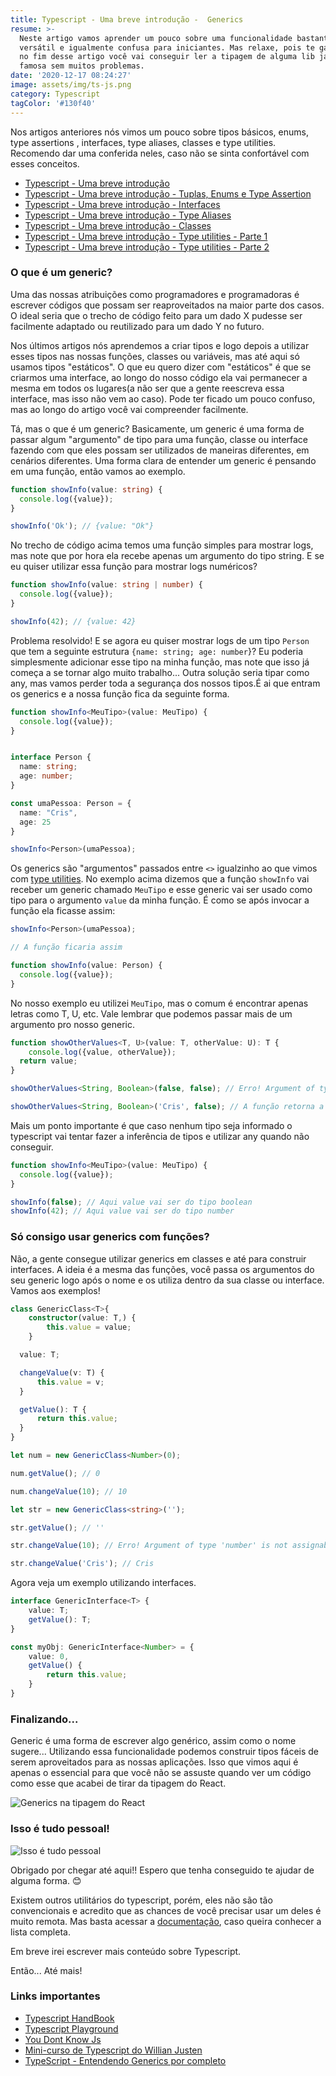 ```yaml
---
title: Typescript - Uma breve introdução -  Generics
resume: >-
  Neste artigo vamos aprender um pouco sobre uma funcionalidade bastante
  versátil e igualmente confusa para iniciantes. Mas relaxe, pois te garanto que
  no fim desse artigo você vai conseguir ler a tipagem de alguma lib javascript
  famosa sem muitos problemas.
date: '2020-12-17 08:24:27'
image: assets/img/ts-js.png
category: Typescript
tagColor: '#130f40'
---
```

Nos artigos anteriores nós vimos um pouco sobre tipos básicos, enums, type assertions , interfaces, type aliases, classes e type utilities. Recomendo dar uma conferida neles, caso não se sinta confortável com esses conceitos.

* [Typescript - Uma breve introdução](https://www.crisgon.dev/typescript-uma-breve-introdu%C3%A7%C3%A3o/)
* [Typescript - Uma breve introdução - Tuplas, Enums e Type Assertion](https://www.crisgon.dev/typescript-uma-breve-introdu%C3%A7%C3%A3o-parte-2/)
* [Typescript - Uma breve introdução - Interfaces](https://www.crisgon.dev/typescript-uma-breve-introdu%C3%A7%C3%A3o-interfaces/)
* [Typescript - Uma breve introdução - Type Aliases](https://www.crisgon.dev/typescript-uma-breve-introdu%C3%A7%C3%A3o-type-aliases/)
* [Typescript - Uma breve introdução - Classes](https://www.crisgon.dev/typescript-uma-breve-introdu%C3%A7%C3%A3o-classes/)
* [Typescript - Uma breve introdução - Type utilities - Parte 1](https://www.crisgon.dev/typescript-uma-breve-introdu%C3%A7%C3%A3o-type-utilities/)
* [Typescript - Uma breve introdução - Type utilities - Parte 2](https://www.crisgon.dev/typescript-uma-breve-introdu%C3%A7%C3%A3o-type-utilities-parte-2/)

### O que é um generic?

Uma das nossas atribuições como programadores e programadoras é escrever códigos que possam ser reaproveitados na maior parte dos casos. O ideal seria que o trecho de código feito para um dado X pudesse ser facilmente adaptado ou reutilizado para um dado Y no futuro. 

Nos últimos artigos nós aprendemos a criar tipos e logo depois a utilizar esses tipos nas nossas funções, classes ou variáveis, mas até aqui só usamos tipos "estáticos". O que eu quero dizer com "estáticos" é que se criarmos uma interface, ao longo do nosso código ela vai permanecer a mesma em todos os lugares(a não ser que a gente reescreva essa interface, mas isso não vem ao caso). Pode ter ficado um pouco confuso, mas ao longo do artigo você vai compreender facilmente.

Tá, mas o que é um generic? Basicamente, um generic é uma forma de passar algum "argumento" de tipo para uma função, classe ou interface fazendo com que eles possam ser utilizados de maneiras diferentes, em cenários diferentes.  Uma forma clara de entender um generic é pensando em uma função, então vamos ao exemplo.

```typescript
function showInfo(value: string) {
  console.log({value});
}

showInfo('Ok'); // {value: "Ok"}
```

No trecho de código acima temos uma função simples para mostrar logs, mas note que por hora ela recebe apenas um argumento do tipo string. E se eu quiser utilizar essa função para mostrar logs numéricos?

```typescript
function showInfo(value: string | number) {
  console.log({value});
}

showInfo(42); // {value: 42}
```

Problema resolvido! E se agora eu quiser mostrar logs de um tipo `Person` que tem a seguinte estrutura `{name: string; age: number`}? Eu poderia simplesmente adicionar esse tipo na minha função, mas note que isso já começa a se tornar algo muito trabalho... Outra solução seria tipar como any, mas vamos perder toda a segurança dos nossos tipos.É ai que entram os generics e a nossa função fica da seguinte forma.

```typescript
function showInfo<MeuTipo>(value: MeuTipo) {
  console.log({value});
}


interface Person {
  name: string;
  age: number;
}

const umaPessoa: Person = {
  name: "Cris",
  age: 25
}

showInfo<Person>(umaPessoa);
```

Os generics são "argumentos" passados entre `<>` igualzinho ao que vimos com [type utilities](https://www.crisgon.dev/typescript-uma-breve-introdu%C3%A7%C3%A3o-type-utilities/). No exemplo acima dizemos que a função `showInfo` vai receber um generic chamado `MeuTipo` e esse generic vai ser usado como tipo para o argumento `value` da minha função. É como se após invocar a função ela ficasse assim:

```typescript
showInfo<Person>(umaPessoa);

// A função ficaria assim

function showInfo(value: Person) {
  console.log({value});
}
```

No nosso exemplo eu utilizei `MeuTipo`, mas o comum é encontrar apenas letras como T, U, etc. Vale lembrar que podemos passar mais de um argumento pro nosso generic.

```typescript
function showOtherValues<T, U>(value: T, otherValue: U): T {
    console.log({value, otherValue});
  return value;
}

showOtherValues<String, Boolean>(false, false); // Erro! Argument of type 'boolean' is not assignable to parameter of type 'String'.

showOtherValues<String, Boolean>('Cris', false); // A função retorna a string 'Cris'
```

Mais um ponto importante é que caso nenhum tipo seja informado o typescript vai tentar fazer a inferência de tipos e utilizar any quando não conseguir.

```typescript
function showInfo<MeuTipo>(value: MeuTipo) {
  console.log({value});
}

showInfo(false); // Aqui value vai ser do tipo boolean
showInfo(42); // Aqui value vai ser do tipo number
```

### Só consigo usar generics com funções?

Não, a gente consegue utilizar generics em classes e até para construir interfaces. A ideia é a mesma das funções, você passa os argumentos do seu generic logo após o nome e os utiliza dentro da sua classe ou interface. Vamos aos exemplos! 

```typescript
class GenericClass<T>{
    constructor(value: T,) {
        this.value = value;
    }

  value: T;

  changeValue(v: T) {
      this.value = v;
  }

  getValue(): T {
      return this.value;
  }
}

let num = new GenericClass<Number>(0);

num.getValue(); // 0

num.changeValue(10); // 10

let str = new GenericClass<string>('');

str.getValue(); // ''

str.changeValue(10); // Erro! Argument of type 'number' is not assignable to parameter of type 'string'.

str.changeValue('Cris'); // Cris
```

Agora veja um exemplo utilizando interfaces.

```typescript
interface GenericInterface<T> {
    value: T;
    getValue(): T;
}

const myObj: GenericInterface<Number> = {
    value: 0,
    getValue() {
        return this.value;
    }
}
```

### Finalizando...

Generic é uma forma de escrever algo genérico, assim como o nome sugere... Utilizando essa funcionalidade podemos construir tipos fáceis de serem aproveitados para as nossas aplicações. Isso que vimos aqui é apenas  o essencial para que você não se assuste quando ver um código como esse que acabei de tirar da tipagem do React.

![Generics na tipagem do React](assets/img/hooks.png "Generics na tipagem do React")

### Isso é tudo pessoal!

![Isso é tudo pessoal](https://i.pinimg.com/originals/2a/82/1e/2a821ee45ca3cbc384c0b70f730248ae.gif)

Obrigado por chegar até aqui!! Espero que tenha conseguido te ajudar de alguma forma. 😊

Existem outros utilitários do typescript, porém, eles não são tão convencionais e acredito que as chances de você precisar usar um deles é muito remota. Mas basta acessar a [documentação](https://www.typescriptlang.org/docs/handbook/utility-types.html#partialtype),  caso queira conhecer a lista completa.

Em breve irei escrever mais conteúdo sobre Typescript.

Então... Até mais!

### Links importantes

* [Typescript HandBook](https://www.typescriptlang.org/docs/handbook/intro.html)
* [Typescript Playground](https://www.typescriptlang.org/play/index.html)
* [You Dont Know Js](https://github.com/getify/You-Dont-Know-JS)
* [Mini-curso de Typescript do Willian Justen](https://www.youtube.com/playlist?list=PLlAbYrWSYTiPanrzauGa7vMuve7_vnXG_)
* [TypeScript - Entendendo Generics por completo](https://oieduardorabelo.medium.com/typescript-entendendo-generics-por-completo-40a372aeea5)
